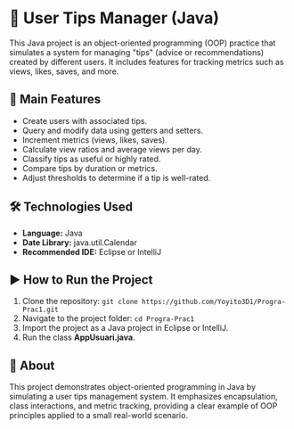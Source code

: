# 📘 User Tips Manager (Java)

This Java project is an object-oriented programming (OOP) practice that simulates a system for managing "tips" (advice or recommendations) created by different users. It includes features for tracking metrics such as views, likes, saves, and more.

## 🚀 Main Features
- Create users with associated tips.  
- Query and modify data using getters and setters.  
- Increment metrics (views, likes, saves).  
- Calculate view ratios and average views per day.  
- Classify tips as useful or highly rated.  
- Compare tips by duration or metrics.  
- Adjust thresholds to determine if a tip is well-rated.

## 🛠️ Technologies Used
- **Language:** Java  
- **Date Library:** java.util.Calendar  
- **Recommended IDE:** Eclipse or IntelliJ  

## ▶️ How to Run the Project
1. Clone the repository: `git clone https://github.com/Yoyito3D1/Progra-Prac1.git`  
2. Navigate to the project folder: `cd Progra-Prac1`  
3. Import the project as a Java project in Eclipse or IntelliJ.  
4. Run the class **AppUsuari.java**.

## 📝 About
This project demonstrates object-oriented programming in Java by simulating a user tips management system. It emphasizes encapsulation, class interactions, and metric tracking, providing a clear example of OOP principles applied to a small real-world scenario.
